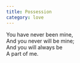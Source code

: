 ```yaml
---
title: Possession
category: love
---
```


You have never been mine,  
And you never will be mine;  
And you will always be    
A part of me.
